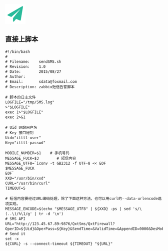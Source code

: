 <!--
author: yanliang.zhao
head: http://blog.itttl.com/logo_miao.png
date: 2016-05-18
title: Zabbix 短信报警脚本
tags: zabbix,shell 
category: Zabbix
status: publist
summary: Zabbix 短信报警脚本
-->

![gitblog-logo](./img/logo_64x64.png)


## 直接上脚本
```
#!/bin/bash
#
# Filename:    sendSMS.sh
# Revision:    1.0
# Date:        2015/08/27
# Author:      
# Email:       sdata@foxmail.com
# Description: zabbix短信告警脚本
 
# 脚本的日志文件
LOGFILE="/tmp/SMS.log"
>"$LOGFILE"
exec 1>"$LOGFILE"
exec 2>&1
 
# Uid 网站用户名
# Key 接口秘钥
Uid="itttl-user"
Key="itttl-passwd"
 
MOBILE_NUMBER=$1    # 手机号码
MESSAGE_FUCK=$3        # 短信内容
MESSAGE_UTF8=`iconv -t GB2312 -f UTF-8 << EOF
$MESSAGE_FUCK
EOF`
XXD="/usr/bin/xxd"
CURL="/usr/bin/curl"
TIMEOUT=5
 
# 短信内容要经过URL编码处理，除了下面这种方法，也可以用curl的--data-urlencode选项实现。
MESSAGE_ENCODE=$(echo "$MESSAGE_UTF8" | ${XXD} -ps | sed 's/\(..\)/%\1/g' | tr -d '\n')
# SMS API
URL="http://123.45.67.89:9876/QxtSms/QxtFirewall?OperID=${Uid}&OperPass=${Key}&SendTime=&ValidTime=&AppendID=0000&DesMobile=${MOBILE_NUMBER}&Content=${MESSAGE_ENCODE}&ContentType=8"
# Send it
set -x
${CURL} -s --connect-timeout ${TIMEOUT} "${URL}"

```

